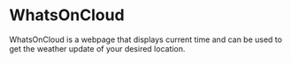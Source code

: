 # WhatsOnCloud
WhatsOnCloud is a webpage that displays current time and can be used to get the weather update of your desired location.
